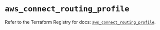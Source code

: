 # `aws_connect_routing_profile`

Refer to the Terraform Registry for docs: [`aws_connect_routing_profile`](https://registry.terraform.io/providers/hashicorp/aws/5.51.1/docs/resources/connect_routing_profile).
